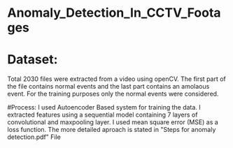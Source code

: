 # Anomaly_Detection_In_CCTV_Footages




# Dataset:
Total 2030 files were extracted from a video using openCV. The first part of the file contains normal events and the last part contains  an amolaous event. For the training purposes only the normal events were considered.

#Process:
I used Autoencoder Based system for training the data. I extracted features using a sequential model containing 7 layers of convolutional and maxpooling layer. I used mean square error (MSE) as a loss function. The more detailed aproach is stated in "Steps for anomaly detection.pdf" File

